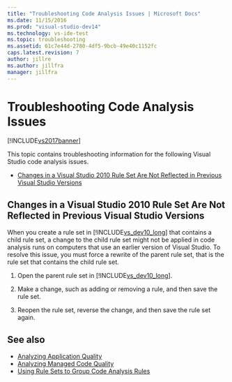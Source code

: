 ```yaml
---
title: "Troubleshooting Code Analysis Issues | Microsoft Docs"
ms.date: 11/15/2016
ms.prod: "visual-studio-dev14"
ms.technology: vs-ide-test
ms.topic: troubleshooting
ms.assetid: 61c7e44d-2780-4df5-9bcb-49e40c1152fc
caps.latest.revision: 7
author: jillre
ms.author: jillfra
manager: jillfra
---
```

# Troubleshooting Code Analysis Issues
[!INCLUDE[vs2017banner](../includes/vs2017banner.md)]

This topic contains troubleshooting information for the following Visual Studio code analysis issues.

- [Changes in a Visual Studio 2010 Rule Set Are Not Reflected in Previous Visual Studio Versions](#ChildRuleSetChangesInPreviousVersions)

## <a name="ChildRuleSetChangesInPreviousVersions"></a> Changes in a Visual Studio 2010 Rule Set Are Not Reflected in Previous Visual Studio Versions

When you create a rule set in [!INCLUDE[vs_dev10_long](../includes/vs-dev10-long-md.md)] that contains a child rule set, a change to the child rule set might not be applied in code analysis runs on computers that use an earlier version of Visual Studio. To resolve this issue, you must force a rewrite of the parent rule set, that is the rule set that contains the child rule set.

1. Open the parent rule set in [!INCLUDE[vs_dev10_long](../includes/vs-dev10-long-md.md)].

2. Make a change, such as adding or removing a rule, and then save the rule set.

3. Reopen the rule set, reverse the change, and then save the rule set again.

## See also

- [Analyzing Application Quality](../code-quality/analyzing-application-quality-by-using-code-analysis-tools.md)
- [Analyzing Managed Code Quality](../code-quality/analyzing-managed-code-quality-by-using-code-analysis.md)
- [Using Rule Sets to Group Code Analysis Rules](../code-quality/using-rule-sets-to-group-code-analysis-rules.md)

